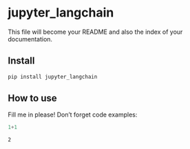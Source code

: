 jupyter_langchain
================

<!-- WARNING: THIS FILE WAS AUTOGENERATED! DO NOT EDIT! -->

This file will become your README and also the index of your
documentation.

## Install

``` sh
pip install jupyter_langchain
```

## How to use

Fill me in please! Don’t forget code examples:

``` python
1+1
```

    2
